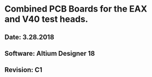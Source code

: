 # Combined PCB Boards for the EAX and V40 test heads.
## Date: 3.28.2018
## Software: Altium Designer 18
## Revision: C1
